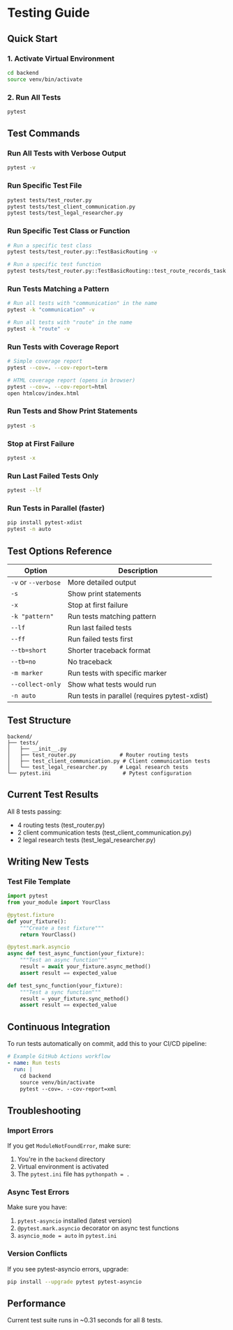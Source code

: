 # Testing Guide

## Quick Start

### 1. Activate Virtual Environment
```bash
cd backend
source venv/bin/activate
```

### 2. Run All Tests
```bash
pytest
```

## Test Commands

### Run All Tests with Verbose Output
```bash
pytest -v
```

### Run Specific Test File
```bash
pytest tests/test_router.py
pytest tests/test_client_communication.py
pytest tests/test_legal_researcher.py
```

### Run Specific Test Class or Function
```bash
# Run a specific test class
pytest tests/test_router.py::TestBasicRouting -v

# Run a specific test function
pytest tests/test_router.py::TestBasicRouting::test_route_records_task -v
```

### Run Tests Matching a Pattern
```bash
# Run all tests with "communication" in the name
pytest -k "communication" -v

# Run all tests with "route" in the name
pytest -k "route" -v
```

### Run Tests with Coverage Report
```bash
# Simple coverage report
pytest --cov=. --cov-report=term

# HTML coverage report (opens in browser)
pytest --cov=. --cov-report=html
open htmlcov/index.html
```

### Run Tests and Show Print Statements
```bash
pytest -s
```

### Stop at First Failure
```bash
pytest -x
```

### Run Last Failed Tests Only
```bash
pytest --lf
```

### Run Tests in Parallel (faster)
```bash
pip install pytest-xdist
pytest -n auto
```

## Test Options Reference

| Option | Description |
|--------|-------------|
| `-v` or `--verbose` | More detailed output |
| `-s` | Show print statements |
| `-x` | Stop at first failure |
| `-k "pattern"` | Run tests matching pattern |
| `--lf` | Run last failed tests |
| `--ff` | Run failed tests first |
| `--tb=short` | Shorter traceback format |
| `--tb=no` | No traceback |
| `-m marker` | Run tests with specific marker |
| `--collect-only` | Show what tests would run |
| `-n auto` | Run tests in parallel (requires pytest-xdist) |

## Test Structure

```
backend/
├── tests/
│   ├── __init__.py
│   ├── test_router.py              # Router routing tests
│   ├── test_client_communication.py # Client communication tests
│   └── test_legal_researcher.py    # Legal research tests
└── pytest.ini                       # Pytest configuration
```

## Current Test Results

All 8 tests passing:
- 4 routing tests (test_router.py)
- 2 client communication tests (test_client_communication.py)
- 2 legal research tests (test_legal_researcher.py)

## Writing New Tests

### Test File Template
```python
import pytest
from your_module import YourClass

@pytest.fixture
def your_fixture():
    """Create a test fixture"""
    return YourClass()

@pytest.mark.asyncio
async def test_async_function(your_fixture):
    """Test an async function"""
    result = await your_fixture.async_method()
    assert result == expected_value

def test_sync_function(your_fixture):
    """Test a sync function"""
    result = your_fixture.sync_method()
    assert result == expected_value
```

## Continuous Integration

To run tests automatically on commit, add this to your CI/CD pipeline:

```yaml
# Example GitHub Actions workflow
- name: Run tests
  run: |
    cd backend
    source venv/bin/activate
    pytest --cov=. --cov-report=xml
```

## Troubleshooting

### Import Errors
If you get `ModuleNotFoundError`, make sure:
1. You're in the `backend` directory
2. Virtual environment is activated
3. The `pytest.ini` file has `pythonpath = .`

### Async Test Errors
Make sure you have:
1. `pytest-asyncio` installed (latest version)
2. `@pytest.mark.asyncio` decorator on async test functions
3. `asyncio_mode = auto` in `pytest.ini`

### Version Conflicts
If you see pytest-asyncio errors, upgrade:
```bash
pip install --upgrade pytest pytest-asyncio
```

## Performance

Current test suite runs in ~0.31 seconds for all 8 tests.

